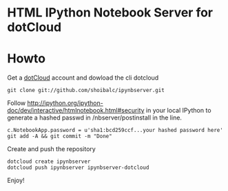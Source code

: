 # HTML IPython Notebook Server for dotCloud


# Howto

Get a [dotCloud](www.dotcloud.com) account and dowload the cli dotcloud

    git clone git://github.com/shoibalc/ipynbserver.git

Follow http://ipython.org/ipython-doc/dev/interactive/htmlnotebook.html#security in your local IPython to generate
a hashed passwd in /nbserver/postinstall in the line.

    c.NotebookApp.password = u'sha1:bcd259ccf...your hashed password here'
    git add -A && git commit -m "Done"
    
Create and push the repository
    
    dotcloud create ipynbserver
    dotcloud push ipynbserver ipynbserver-dotcloud


Enjoy!
